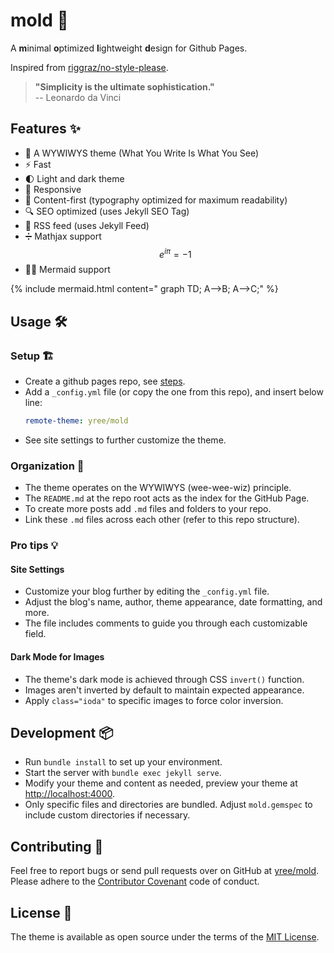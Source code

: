 # mold 🍄

A **m**inimal **o**ptimized **l**ightweight **d**esign for Github Pages.

Inspired from [riggraz/no-style-please](https://github.com/riggraz/no-style-please).

> **"Simplicity is the ultimate sophistication."**  
> -- Leonardo da Vinci

## Features ✨

- 👀 A WYWIWYS theme (What You Write Is What You See)
- ⚡️ Fast
- 🌓 Light and dark theme
- 📱 Responsive
- 📖 Content-first (typography optimized for maximum readability)
- 🔍 SEO optimized (uses Jekyll SEO Tag)
- 📰 RSS feed (uses Jekyll Feed)
- ➗ Mathjax support $$e^{i\pi} = -1$$
- 🧜‍♀️ Mermaid support

{% include mermaid.html content="
graph TD;
    A-->B;
    A-->C;"
%}

## Usage 🛠️

### Setup 🏗️

- Create a github pages repo, see [steps](https://docs.github.com/en/pages/getting-started-with-github-pages/creating-a-github-pages-site).
- Add a `_config.yml` file (or copy the one from this repo), and insert below line:
    ```yaml
    remote-theme: yree/mold
    ``` 
- See site settings to further customize the theme.

### Organization 📂

- The theme operates on the WYWIWYS (wee-wee-wiz) principle.
- The `README.md` at the repo root acts as the index for the GitHub Page.
- To create more posts add `.md` files and folders to your repo.
- Link these `.md` files across each other (refer to this repo structure).

### Pro tips 💡

#### Site Settings

- Customize your blog further by editing the `_config.yml` file.
- Adjust the blog's name, author, theme appearance, date formatting, and more.
- The file includes comments to guide you through each customizable field.

#### Dark Mode for Images

- The theme's dark mode is achieved through CSS `invert()` function.
- Images aren't inverted by default to maintain expected appearance.
- Apply `class="ioda"` to specific images to force color inversion.

## Development 📦

- Run `bundle install` to set up your environment.
- Start the server with `bundle exec jekyll serve`.
- Modify your theme and content as needed, preview your theme at [http://localhost:4000](http://localhost:4000).
- Only specific files and directories are bundled. Adjust `mold.gemspec` to include custom directories if necessary.


## Contributing 🤝

Feel free to report bugs or send pull requests over on GitHub at [yree/mold](https://github.com/yree/mold). Please adhere to the [Contributor Covenant](http://contributor-covenant.org/) code of conduct.

## License 📃

The theme is available as open source under the terms of the [MIT License](LICENSE).
